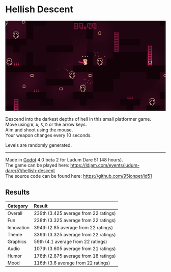 # Hellish Descent

![Screenshot](screenshots/screenshot_2.png)

Descend into the darkest depths of hell in this small platformer game.  
Move using `W`, `A`, `S`, `D` or the arrow keys.  
Aim and shoot using the mouse.  
Your weapon changes every 10 seconds.

Levels are randomly generated.

---

Made in [Godot](https://godotengine.org) 4.0 beta 2 for Ludum Dare 51 (48 hours).  
The game can be played here: https://ldjam.com/events/ludum-dare/51/hellish-descent  
The source code can be found here: https://github.com/95jonpet/ld51

## Results

| Category   | Result                                |
|:-----------|:--------------------------------------|
| Overall    | 239th (3.425 average from 22 ratings) |
| Fun        | 238th (3.325 average from 22 ratings) |
| Innovation | 394th (2.85 average from 22 ratings)  |
| Theme      | 339th (3.325 average from 22 ratings) |
| Graphics   | 59th (4.1 average from 22 ratings)    |
| Audio      | 107th (3.605 average from 21 ratings) |
| Humor      | 178th (2.875 average from 18 ratings) |
| Mood       | 116th (3.6 average from 22 ratings)   |
